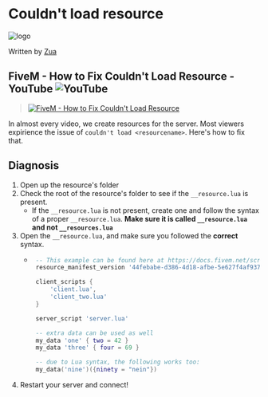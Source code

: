 [zua]: https://github.com/thatziv
[logo]: https://raw.githubusercontent.com/jevajs/jeva-screen/master/main.png
# Couldn't load resource
 ![logo][logo]

 Written by [Zua][zua]
## FiveM - How to Fix Couldn't Load Resource - YouTube ![YouTube](https://s.ytimg.com/yts/img/favicon-vfl8qSV2F.ico)
  > [![FiveM - How to Fix Couldn't Load Resource](http://img.youtube.com/vi/cPJzei0cPFU/0.jpg)](http://www.youtube.com/watch?v=cPJzei0cPFU)

  In almost every video, we create resources for the server. Most viewers expirience the issue of `couldn't load <resourcename>`. Here's how to fix that.


## Diagnosis
 1. Open up the resource's folder
 2. Check the root of the resource's folder to see if the `__resource.lua` is present. 
    - If the `__resource.lua` is not present, create one and follow the syntax of a proper `__resource.lua`. **Make sure it is called `__resource.lua` and not `__resources.lua`**
 3. Open the `__resource.lua`, and make sure you followed the **correct** syntax.
    *  ```lua
        -- This example can be found here at https://docs.fivem.net/scripting-reference/resource-manifest/resource-manifest/#example
        resource_manifest_version '44febabe-d386-4d18-afbe-5e627f4af937'

        client_scripts {
            'client.lua',
            'client_two.lua'
        }

        server_script 'server.lua'

        -- extra data can be used as well
        my_data 'one' { two = 42 }
        my_data 'three' { four = 69 }

        -- due to Lua syntax, the following works too:
        my_data('nine')({ninety = "nein"})
       ```
 4. Restart your server and connect!
